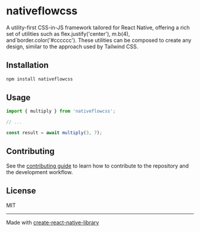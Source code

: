 # nativeflowcss

A utility-first CSS-in-JS framework tailored for React Native, offering a rich set of utilities such as flex.justify('center'), m.b(4), and`border.color('#cccccc'). These utilities can be composed to create any design, similar to the approach used by Tailwind CSS.

## Installation

```sh
npm install nativeflowcss
```

## Usage


```js
import { multiply } from 'nativeflowcss';

// ...

const result = await multiply(3, 7);
```


## Contributing

See the [contributing guide](CONTRIBUTING.md) to learn how to contribute to the repository and the development workflow.

## License

MIT

---

Made with [create-react-native-library](https://github.com/callstack/react-native-builder-bob)
